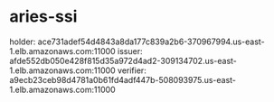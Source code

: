 # aries-ssi


holder: ace731adef54d4843a8da177c839a2b6-370967994.us-east-1.elb.amazonaws.com:11000
issuer: afde552db050e428f815d35a972d4ad2-309134702.us-east-1.elb.amazonaws.com:11000
verifier: a9ecb23ceb98d4781a0b61fd4adf447b-508093975.us-east-1.elb.amazonaws.com:11000
